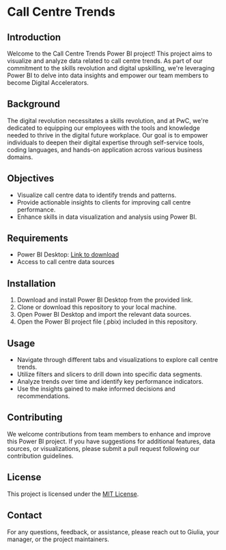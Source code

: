 # Call Centre Trends

## Introduction
Welcome to the Call Centre Trends Power BI project! This project aims to visualize and analyze data related to call centre trends. As part of our commitment to the skills revolution and digital upskilling, we're leveraging Power BI to delve into data insights and empower our team members to become Digital Accelerators.

## Background
The digital revolution necessitates a skills revolution, and at PwC, we're dedicated to equipping our employees with the tools and knowledge needed to thrive in the digital future workplace. Our goal is to empower individuals to deepen their digital expertise through self-service tools, coding languages, and hands-on application across various business domains.

## Objectives
- Visualize call centre data to identify trends and patterns.
- Provide actionable insights to clients for improving call centre performance.
- Enhance skills in data visualization and analysis using Power BI.

## Requirements
- Power BI Desktop: [Link to download](https://powerbi.microsoft.com/en-us/desktop/)
- Access to call centre data sources

## Installation
1. Download and install Power BI Desktop from the provided link.
2. Clone or download this repository to your local machine.
3. Open Power BI Desktop and import the relevant data sources.
4. Open the Power BI project file (.pbix) included in this repository.

## Usage
- Navigate through different tabs and visualizations to explore call centre trends.
- Utilize filters and slicers to drill down into specific data segments.
- Analyze trends over time and identify key performance indicators.
- Use the insights gained to make informed decisions and recommendations.

## Contributing
We welcome contributions from team members to enhance and improve this Power BI project. If you have suggestions for additional features, data sources, or visualizations, please submit a pull request following our contribution guidelines.

## License
This project is licensed under the [MIT License](LICENSE).

## Contact
For any questions, feedback, or assistance, please reach out to Giulia, your manager, or the project maintainers.
